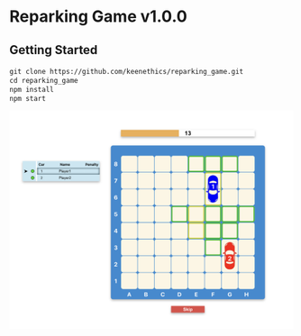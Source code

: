 # Reparking Game v1.0.0

## Getting Started

```
git clone https://github.com/keenethics/reparking_game.git
cd reparking_game
npm install
npm start
```

![Game view](game_view.png)
